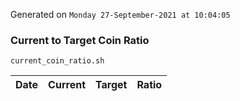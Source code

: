 Generated on `Monday 27-September-2021 at 10:04:05`

### Current to Target Coin Ratio
`current_coin_ratio.sh`

Date|Current|Target|Ratio
---|---|---|---
